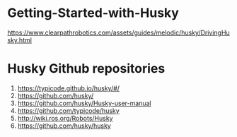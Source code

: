 # Getting-Started-with-Husky
https://www.clearpathrobotics.com/assets/guides/melodic/husky/DrivingHusky.html 

# Husky Github repositories 
1) https://typicode.github.io/husky/#/ 
2) https://github.com/husky/ 
3) https://github.com/husky/Husky-user-manual 
4) https://github.com/typicode/husky
5) http://wiki.ros.org/Robots/Husky 
6) https://github.com/husky/husky 
